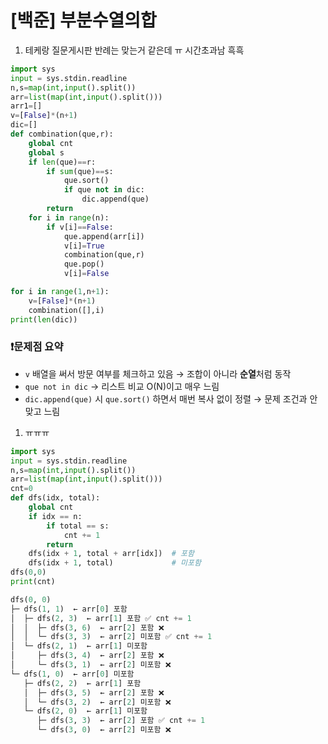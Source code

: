 # [백준] 부분수열의합

1. 테케랑 질문게시판 반례는 맞는거 같은데 ㅠ 시간초과남 흑흑 

```python
import sys
input = sys.stdin.readline
n,s=map(int,input().split())
arr=list(map(int,input().split()))
arr1=[]
v=[False]*(n+1)
dic=[]
def combination(que,r):
    global cnt
    global s
    if len(que)==r:
        if sum(que)==s:
            que.sort()
            if que not in dic:
                dic.append(que)
        return
    for i in range(n):
        if v[i]==False:
            que.append(arr[i])
            v[i]=True
            combination(que,r)
            que.pop()
            v[i]=False

for i in range(1,n+1):
    v=[False]*(n+1)
    combination([],i)
print(len(dic))
```

### ❗문제점 요약

- `v` 배열을 써서 방문 여부를 체크하고 있음 → 조합이 아니라 **순열**처럼 동작
- `que not in dic` → 리스트 비교 O(N)이고 매우 느림
- `dic.append(que)` 시 `que.sort()` 하면서 매번 복사 없이 정렬 → 문제 조건과 안 맞고 느림

1. ㅠㅠㅠ

```python
import sys
input = sys.stdin.readline
n,s=map(int,input().split())
arr=list(map(int,input().split()))
cnt=0
def dfs(idx, total):
    global cnt
    if idx == n:
        if total == s:
            cnt += 1
        return
    dfs(idx + 1, total + arr[idx])  # 포함
    dfs(idx + 1, total)             # 미포함
dfs(0,0)
print(cnt)

dfs(0, 0)  
├─ dfs(1, 1)  ← arr[0] 포함
│  ├─ dfs(2, 3)  ← arr[1] 포함 ✅ cnt += 1
│  │  ├─ dfs(3, 6)  ← arr[2] 포함 ❌
│  │  └─ dfs(3, 3)  ← arr[2] 미포함 ✅ cnt += 1
│  └─ dfs(2, 1)  ← arr[1] 미포함
│     ├─ dfs(3, 4)  ← arr[2] 포함 ❌
│     └─ dfs(3, 1)  ← arr[2] 미포함 ❌
└─ dfs(1, 0)  ← arr[0] 미포함
   ├─ dfs(2, 2)  ← arr[1] 포함
   │  ├─ dfs(3, 5)  ← arr[2] 포함 ❌
   │  └─ dfs(3, 2)  ← arr[2] 미포함 ❌
   └─ dfs(2, 0)  ← arr[1] 미포함
      ├─ dfs(3, 3)  ← arr[2] 포함 ✅ cnt += 1
      └─ dfs(3, 0)  ← arr[2] 미포함 ❌

```